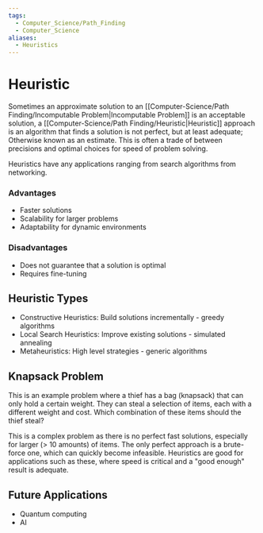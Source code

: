 ```yaml
---
tags:
  - Computer_Science/Path_Finding
  - Computer_Science
aliases:
  - Heuristics
---
```

# Heuristic
Sometimes an approximate solution to an [[Computer-Science/Path Finding/Incomputable Problem|Incomputable Problem]] is an acceptable solution, a [[Computer-Science/Path Finding/Heuristic|Heuristic]] approach is an algorithm that finds a solution is not perfect, but at least adequate; Otherwise known as an estimate. This is often a trade of between precisions and optimal choices for speed of problem solving.

Heuristics have any applications ranging from search algorithms from networking.
### Advantages
- Faster solutions
- Scalability for larger problems
- Adaptability for dynamic environments

### Disadvantages
- Does not guarantee that a solution is optimal
- Requires fine-tuning

## Heuristic Types
- Constructive Heuristics: Build solutions incrementally - greedy algorithms
- Local Search Heuristics: Improve existing solutions - simulated annealing
- Metaheuristics: High level strategies - generic algorithms 

## Knapsack Problem
This is an example problem where a thief has a bag (knapsack) that can only hold a certain weight. 
They can steal a selection of items, each with a different weight and cost. 
Which combination of these items should the thief steal?


This is a complex problem as there is no perfect fast solutions, especially for larger (> 10 amounts) of items. The only perfect approach is a brute-force one, which can quickly become infeasible.
Heuristics are good for applications such as these, where speed is critical and a "good enough" result is adequate.

## Future Applications
- Quantum computing
- AI 